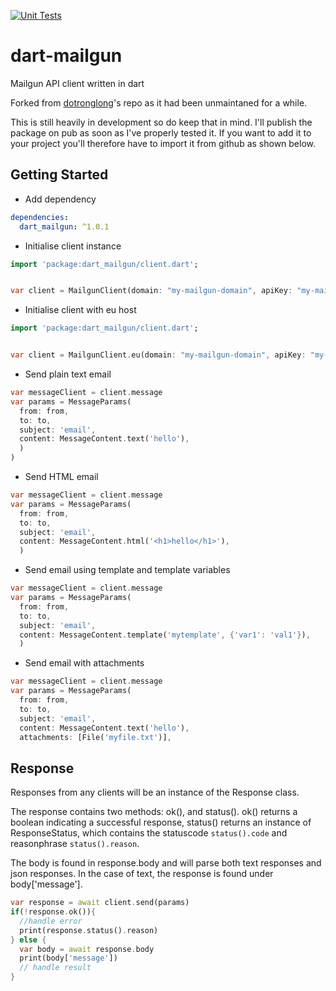 [![Unit Tests](https://github.com/beccauwu/dart-mailgun/actions/workflows/unit_tests.yml/badge.svg)](https://github.com/beccauwu/dart-mailgun/actions/workflows/unit_tests.yml)

# dart-mailgun

Mailgun API client written in dart

Forked from [dotronglong](https://github.com/dotronglong/flutter-mailgun "forked repo link")'s repo as it had been unmaintaned for a while.

This is still heavily in development so do keep that in mind. I'll publish the package on pub as soon as I've properly tested it. If you want to add it to your project you'll therefore have to import it from github as shown below.

## Getting Started

- Add dependency

```yaml
dependencies:
  dart_mailgun: ^1.0.1
```

- Initialise client instance

```dart
import 'package:dart_mailgun/client.dart';


var client = MailgunClient(domain: "my-mailgun-domain", apiKey: "my-mailgun-api-key");
```

- Initialise client with eu host

```dart
import 'package:dart_mailgun/client.dart';


var client = MailgunClient.eu(domain: "my-mailgun-domain", apiKey: "my-mailgun-api-key");
```

- Send plain text email

```dart
var messageClient = client.message
var params = MessageParams(
  from: from,
  to: to,
  subject: 'email',
  content: MessageContent.text('hello'),
  )
)
```

- Send HTML email

```dart
var messageClient = client.message
var params = MessageParams(
  from: from,
  to: to,
  subject: 'email',
  content: MessageContent.html('<h1>hello</h1>'),
  )
```

- Send email using template and template variables

```dart
var messageClient = client.message
var params = MessageParams(
  from: from,
  to: to,
  subject: 'email',
  content: MessageContent.template('mytemplate', {'var1': 'val1'}),
  )
```

- Send email with attachments

```dart
var messageClient = client.message
var params = MessageParams(
  from: from,
  to: to,
  subject: 'email',
  content: MessageContent.text('hello'),
  attachments: [File('myfile.txt')],
```

## Response

Responses from any clients will be an instance of the Response class.

The response contains two methods: ok(), and status().
ok() returns a boolean indicating a successful response,
status() returns an instance of ResponseStatus, which contains the statuscode `status().code` and reasonphrase `status().reason`.

The body is found in response.body and will parse both text responses and json responses.
In the case of text, the response is found under body['message'].

```dart
var response = await client.send(params)
if(!response.ok()){
  //handle error
  print(response.status().reason)
} else {
  var body = await response.body
  print(body['message'])
  // handle result
}
```
